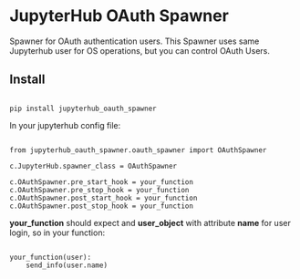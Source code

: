 # JupyterHub OAuth Spawner

Spawner for OAuth authentication users. This Spawner uses same Jupyterhub user for OS operations, but you can control OAuth Users.

## Install

```

pip install jupyterhub_oauth_spawner

```

In your jupyterhub config file:

```

from jupyterhub_oauth_spawner.oauth_spawner import OAuthSpawner

c.JupyterHub.spawner_class = OAuthSpawner

c.OAuthSpawner.pre_start_hook = your_function
c.OAuthSpawner.pre_stop_hook = your_function
c.OAuthSpawner.post_start_hook = your_function
c.OAuthSpawner.post_stop_hook = your_function
```

**your_function** should expect and **user_object** with attribute **name** for user login, so in your function:


```

your_function(user):
    send_info(user.name)

```
